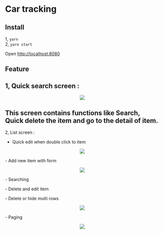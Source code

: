# Car tracking

## Install
1, ```yarn```  
2, ```yarn start``` 

Open [http://localhost:8080](http://localhost:8080)

## Feature

1, Quick search screen :
----
<p align='center'>
<img src="https://prnt.sc/o18t53">
</p>

This screen contains functions like Search, Quick delete the item and go to the detail of item.
----
2, List screen : 
 - Quick edit when double click to item
<p align='center'>
  <img src="https://prnt.sc/o18y3g">
</p>
 - Add new item with form
<p align='center'>
  <img src="https://prnt.sc/o18xfl">
</p>
 - Searching 
<p></p>
 - Delete and edit item
<p></p>
 - Delete or hide multi rows
<p align='center'>
  <img src="https://prnt.sc/o18ym1">
</p>
 - Paging 
<p align='center'>
  <img src="https://prnt.sc/o1906u"/>
</p>
